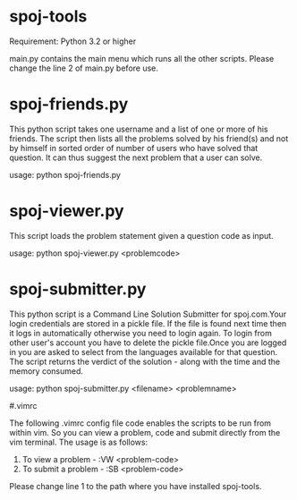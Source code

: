 # spoj-tools

Requirement: Python 3.2 or higher

main.py contains the main menu which runs all the other scripts. Please change the line 2 of main.py before use.

# spoj-friends.py

This python script takes one username and a list of one or more of his friends. The script then lists all the problems solved by his friend(s) and not by himself in sorted order of number of users who have solved that question. It can thus suggest the next problem that a user can solve.

usage: python spoj-friends.py

# spoj-viewer.py

This script loads the problem statement given a question code as input.

usage: python spoj-viewer.py &lt;problemcode&gt;

# spoj-submitter.py

This python script is a Command Line Solution Submitter for spoj.com.Your login credentials are stored in a pickle file. If the file is found next time then it logs in automatically otherwise you need to login again. To login from other user's account you have to delete the pickle file.Once you are logged in you are asked to select from the languages available for that question. The script returns the verdict of the solution - along with the time and the memory consumed.

usage: python spoj-submitter.py &lt;filename&gt; &lt;problemname&gt;

#.vimrc

The following .vimrc config file code enables the scripts to be run from within vim. So you can view a problem, code and submit directly from the vim terminal. 
The usage is as follows:

1. To view a problem - :VW &lt;problem-code&gt;
2. To submit a problem - :SB &lt;problem-code&gt;

Please change line 1 to the path where you have installed spoj-tools.

